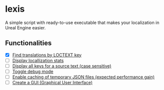 # lexis
A simple script with ready-to-use executable that makes your localization in Ureal Engine easier.

## Functionalities
- [x] [Find translations by LOCTEXT key](https://github.com/wangaustin/lexis/issues/1)
- [ ] [Display locallization stats](https://github.com/wangaustin/lexis/issues/2)
- [ ] [Display all keys for a source text (case sensitive)](https://github.com/wangaustin/lexis/issues/3)
- [ ] [Toggle debug mode](https://github.com/wangaustin/lexis/issues/4)
- [ ] [Enable caching of temporary JSON files (expected performance gain)](https://github.com/wangaustin/lexis/issues/5)
- [ ] [Create a GUI (Graphical User Interface)](https://github.com/wangaustin/lexis/issues/6)
